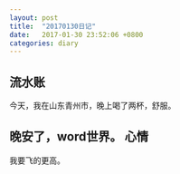 ```yaml
---
layout: post
title:  "20170130日记"
date:   2017-01-30 23:52:06 +0800
categories: diary
---
```


流水账
---
今天，我在山东青州市，晚上喝了两杯，舒服。

晚安了，word世界。
心情
---

我要飞的更高。